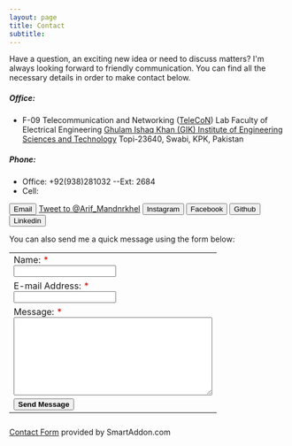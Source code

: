 ```yaml
---
layout: page
title: Contact
subtitle: 
---
```

Have a question, an exciting new idea or need to discuss matters? I'm always looking forward to friendly communication. You can find all the necessary details in order to make contact below.

##### Office:

- F-09 Telecommunication and Networking ([TeleCoN](https://www.giki.edu.pk/telecon)) Lab
  Faculty of Electrical Engineering
  [Ghulam Ishaq Khan (GIK) Institute of Engineering Sciences and Technology](http://giki.edu.pk) 
  Topi-23640, Swabi, KPK, Pakistan

##### Phone:

- Office: +92(938)281032 --Ext: 2684
- Cell:

<button type="button" class="btn btn-email"><i class="fa fa-envelope pr-1"></i> Email</button>
<a href="https://twitter.com/intent/tweet?screen_name=Arif_Mandnrkhel&ref_src=twsrc%5Etfw" class="twitter-mention-button" data-show-count="false">Tweet to @Arif_Mandnrkhel</a>
	  <script async src="https://platform.twitter.com/widgets.js" charset="utf-8"></script>
<button type="button" class="btn btn-ins"><i class="fa fa-instagram pr-1"></i> Instagram</button>
<button type="button" class="btn btn-fb"><i class="fa fa-facebook pr-1"></i> Facebook</button>
<button type="button" class="btn btn-git"><i class="fa fa-github pr-1"></i> Github</button>
<button type="button" class="btn btn-li"><i class="fa fa-linkedin pr-1"></i> Linkedin</button>

You can also send me a quick message using the form below:

<script language="javascript">var sa_email_id = '88902-71e29';var sa_sent_text = 'Thank you for contacting us. We will get back to you soon.';</script>
<script language="javascript" src="http://s1.smartaddon.com/sa_htmlform.js"></script>
<div id="sa_contactdiv">
<form name=sa_htmlform style="margin:0px" onsubmit="return sa_contactform()">
<table>
<tr><td>Name: <span style="color:#D70000">*</span><br><input type="text" name="name" required="true" /></td></tr>
<tr><td>E-mail Address: <span style="color:#D70000">*</span><br><input type="text" name="email" required="true" /></td></tr>
<tr><td>Message: <span style="color:#D70000">*</span><br><textarea name="message" cols="42" rows="9" required="true"></textarea></td></tr>
<tr><td><input type="submit" value="Send Message" style="font-weight:bold"></td></tr>
</table>
</form><div style="padding-top:10px"><a href="http://www.smartaddon.com/contact_form.html">Contact Form</a> provided by SmartAddon.com</div></div>

